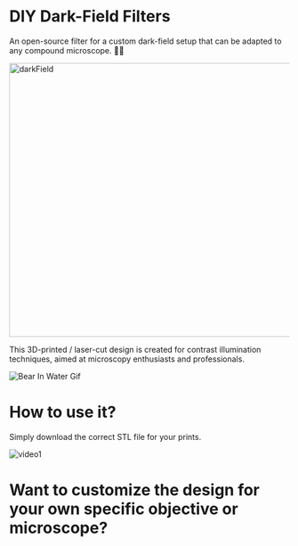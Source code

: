 # DIY Dark-Field Filters

An open-source filter for a custom dark-field setup that can be adapted to any compound microscope. 🔬🔬

<img width="596" height="492" alt="darkField" src="https://github.com/user-attachments/assets/7791672a-8085-40e6-8876-64e5ee794fde" />


This 3D-printed / laser-cut design is created for contrast illumination techniques, aimed at microscopy enthusiasts and professionals.


![Bear In Water Gif](https://github.com/user-attachments/assets/a2113a0f-d6d0-49a2-a4c0-ad0ea6c1082f)


# How to use it?

Simply download the correct STL file for your prints.

![video1](https://github.com/user-attachments/assets/3f7def72-e6ca-41c2-bca9-49981f7a2a8b)

# Want to customize the design for your own specific objective or microscope?


